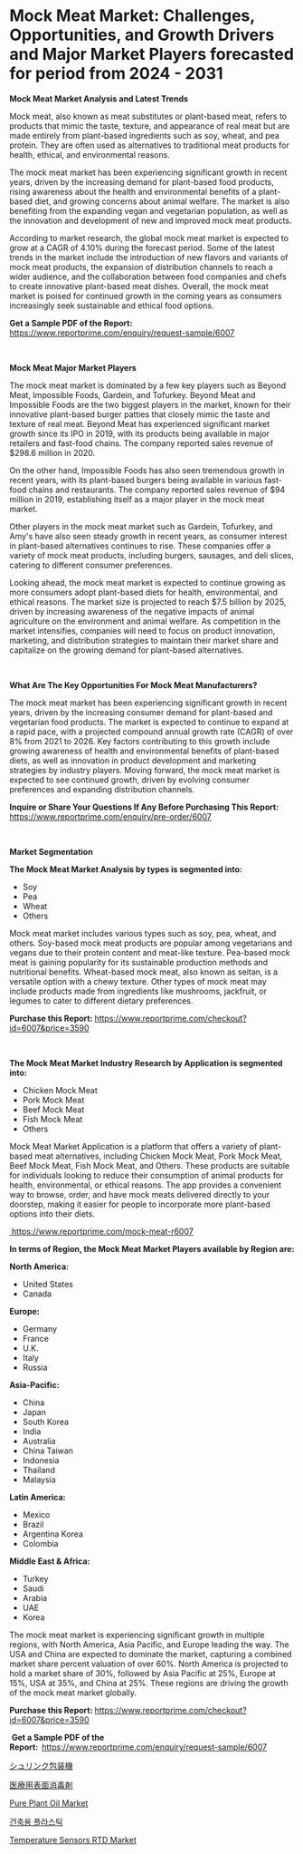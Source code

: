 <p><h1>Mock Meat Market: Challenges, Opportunities, and Growth Drivers and Major Market Players forecasted for period from 2024 - 2031</h1></p><p><strong>Mock Meat Market Analysis and Latest Trends</strong></p>
<p><p>Mock meat, also known as meat substitutes or plant-based meat, refers to products that mimic the taste, texture, and appearance of real meat but are made entirely from plant-based ingredients such as soy, wheat, and pea protein. They are often used as alternatives to traditional meat products for health, ethical, and environmental reasons.</p><p>The mock meat market has been experiencing significant growth in recent years, driven by the increasing demand for plant-based food products, rising awareness about the health and environmental benefits of a plant-based diet, and growing concerns about animal welfare. The market is also benefiting from the expanding vegan and vegetarian population, as well as the innovation and development of new and improved mock meat products.</p><p>According to market research, the global mock meat market is expected to grow at a CAGR of 4.10% during the forecast period. Some of the latest trends in the market include the introduction of new flavors and variants of mock meat products, the expansion of distribution channels to reach a wider audience, and the collaboration between food companies and chefs to create innovative plant-based meat dishes. Overall, the mock meat market is poised for continued growth in the coming years as consumers increasingly seek sustainable and ethical food options.</p></p>
<p><strong>Get a Sample PDF of the Report:&nbsp;</strong> <a href="https://www.reportprime.com/enquiry/request-sample/6007">https://www.reportprime.com/enquiry/request-sample/6007</a></p>
<p>&nbsp;</p>
<p><strong>Mock Meat Major Market Players</strong></p>
<p><p>The mock meat market is dominated by a few key players such as Beyond Meat, Impossible Foods, Gardein, and Tofurkey. Beyond Meat and Impossible Foods are the two biggest players in the market, known for their innovative plant-based burger patties that closely mimic the taste and texture of real meat. Beyond Meat has experienced significant market growth since its IPO in 2019, with its products being available in major retailers and fast-food chains. The company reported sales revenue of $298.6 million in 2020.</p><p>On the other hand, Impossible Foods has also seen tremendous growth in recent years, with its plant-based burgers being available in various fast-food chains and restaurants. The company reported sales revenue of $94 million in 2019, establishing itself as a major player in the mock meat market.</p><p>Other players in the mock meat market such as Gardein, Tofurkey, and Amy's have also seen steady growth in recent years, as consumer interest in plant-based alternatives continues to rise. These companies offer a variety of mock meat products, including burgers, sausages, and deli slices, catering to different consumer preferences.</p><p>Looking ahead, the mock meat market is expected to continue growing as more consumers adopt plant-based diets for health, environmental, and ethical reasons. The market size is projected to reach $7.5 billion by 2025, driven by increasing awareness of the negative impacts of animal agriculture on the environment and animal welfare. As competition in the market intensifies, companies will need to focus on product innovation, marketing, and distribution strategies to maintain their market share and capitalize on the growing demand for plant-based alternatives.</p></p>
<p>&nbsp;</p>
<p><strong>What Are The Key Opportunities For Mock Meat Manufacturers?</strong></p>
<p><p>The mock meat market has been experiencing significant growth in recent years, driven by the increasing consumer demand for plant-based and vegetarian food products. The market is expected to continue to expand at a rapid pace, with a projected compound annual growth rate (CAGR) of over 8% from 2021 to 2026. Key factors contributing to this growth include growing awareness of health and environmental benefits of plant-based diets, as well as innovation in product development and marketing strategies by industry players. Moving forward, the mock meat market is expected to see continued growth, driven by evolving consumer preferences and expanding distribution channels.</p></p>
<p><strong>Inquire or Share Your Questions If Any Before Purchasing This Report:</strong> <a href="https://www.reportprime.com/enquiry/pre-order/6007">https://www.reportprime.com/enquiry/pre-order/6007</a></p>
<p>&nbsp;</p>
<p><strong>Market Segmentation</strong></p>
<p><strong>The Mock Meat Market Analysis by types is segmented into:</strong></p>
<p><ul><li>Soy</li><li>Pea</li><li>Wheat</li><li>Others</li></ul></p>
<p><p>Mock meat market includes various types such as soy, pea, wheat, and others. Soy-based mock meat products are popular among vegetarians and vegans due to their protein content and meat-like texture. Pea-based mock meat is gaining popularity for its sustainable production methods and nutritional benefits. Wheat-based mock meat, also known as seitan, is a versatile option with a chewy texture. Other types of mock meat may include products made from ingredients like mushrooms, jackfruit, or legumes to cater to different dietary preferences.</p></p>
<p><strong>Purchase this Report:&nbsp;</strong><a href="https://www.reportprime.com/checkout?id=6007&price=3590">https://www.reportprime.com/checkout?id=6007&price=3590</a></p>
<p>&nbsp;</p>
<p><strong>The Mock Meat Market Industry Research by Application is segmented into:</strong></p>
<p><ul><li>Chicken Mock Meat</li><li>Pork Mock Meat</li><li>Beef Mock Meat</li><li>Fish Mock Meat</li><li>Others</li></ul></p>
<p><p>Mock Meat Market Application is a platform that offers a variety of plant-based meat alternatives, including Chicken Mock Meat, Pork Mock Meat, Beef Mock Meat, Fish Mock Meat, and Others. These products are suitable for individuals looking to reduce their consumption of animal products for health, environmental, or ethical reasons. The app provides a convenient way to browse, order, and have mock meats delivered directly to your doorstep, making it easier for people to incorporate more plant-based options into their diets.</p></p>
<p><a href="https://www.reportprime.com/mock-meat-r6007">&nbsp;https://www.reportprime.com/mock-meat-r6007</a></p>
<p><strong>In terms of Region, the Mock Meat Market Players available by Region are:</strong></p>
<p>
    <p> <strong> North America: </strong>
        <ul>
            <li>United States</li>
            <li>Canada</li>
        </ul>
        </p> 
    <p> <strong> Europe: </strong>
        <ul>
            <li>Germany</li>
            <li>France</li>
            <li>U.K.</li>
            <li>Italy</li>
            <li>Russia</li>
        </ul>
        </p> 
    <p> <strong> Asia-Pacific: </strong>
        <ul>
            <li>China</li>
            <li>Japan</li>
            <li>South Korea</li>
            <li>India</li>
            <li>Australia</li>
            <li>China Taiwan</li>
            <li>Indonesia</li>
            <li>Thailand</li>
            <li>Malaysia</li>
        </ul>
        </p> 
    <p> <strong> Latin America: </strong>
        <ul>
            <li>Mexico</li>
            <li>Brazil</li>
            <li>Argentina Korea</li>
            <li>Colombia</li>
        </ul>
        </p> 
    <p> <strong> Middle East & Africa: </strong>
        <ul>
            <li>Turkey</li>
            <li>Saudi</li>
            <li>Arabia</li>
            <li>UAE</li>
            <li>Korea</li>
        </ul>
    </p>
    </p>
<p><p>The mock meat market is experiencing significant growth in multiple regions, with North America, Asia Pacific, and Europe leading the way. The USA and China are expected to dominate the market, capturing a combined market share percent valuation of over 60%. North America is projected to hold a market share of 30%, followed by Asia Pacific at 25%, Europe at 15%, USA at 35%, and China at 25%. These regions are driving the growth of the mock meat market globally.</p></p>
<p><strong>Purchase this Report: </strong><a href="https://www.reportprime.com/checkout?id=6007&price=3590">https://www.reportprime.com/checkout?id=6007&price=3590</a></p>
<p>&nbsp;<strong>Get a Sample PDF of the Report:&nbsp;&nbsp;</strong><a href="https://www.reportprime.com/enquiry/request-sample/6007">https://www.reportprime.com/enquiry/request-sample/6007</a></p>
<p><strong></strong></p>
<p><p><a href="https://github.com/AdellaPrice2023/Market-Research-Report-List-1/blob/main/397440274756.md">シュリンク包装機</a></p><p><a href="https://github.com/andym141978/Market-Research-Report-List-1/blob/main/533351774755.md">医療用表面消毒剤</a></p><p><a href="https://github.com/lubmix/Market-Research-Report-List-2/blob/main/pure-plant-oil-market.md">Pure Plant Oil Market</a></p><p><a href="https://github.com/GabrielBlanda5656/Market-Research-Report-List-1/blob/main/816683471225.md">건축용 플라스틱</a></p><p><a href="https://www.linkedin.com/pulse/temperature-sensors-rtd-market-analysis-sze-forecasted-period-f44ge">Temperature Sensors RTD Market</a></p></p>